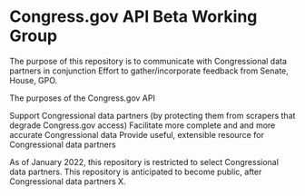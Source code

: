 # Congress.gov API Beta Working Group 

The purpose of this repository is to communicate with Congressional data partners in conjunction Effort to gather/incorporate feedback from Senate, House, GPO. 

The purposes of the Congress.gov API 

  Support Congressional data partners (by protecting them from scrapers that degrade Congress.gov access) 
  Facilitate more complete and and more accurate Congressional data
  Provide useful, extensible resource for Congressional data partners

As of January 2022, this repository is restricted to select Congressional data partners. This repository is anticipated to become public, after Congressional data partners X.
